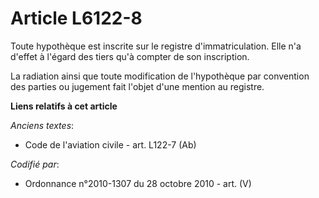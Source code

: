 # Article L6122-8

Toute hypothèque est inscrite sur le registre d'immatriculation. Elle n'a d'effet à l'égard des tiers qu'à compter de son
inscription.

La radiation ainsi que toute modification de l'hypothèque par convention des parties ou jugement fait l'objet d'une mention
au registre.

**Liens relatifs à cet article**

_Anciens textes_:

  - Code de l'aviation civile - art. L122-7 (Ab)

_Codifié par_:

  - Ordonnance n°2010-1307 du 28 octobre 2010 - art. (V)
